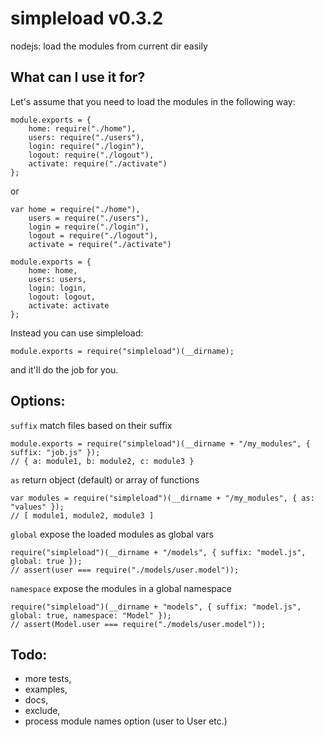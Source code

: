 simpleload v0.3.2
=================

nodejs: load the modules from current dir easily

What can I use it for?
----------------------

Let's assume that you need to load the modules in the following way:
    
    module.exports = {
        home: require("./home"),
        users: require("./users"),
        login: require("./login"),
        logout: require("./logout"),
        activate: require("./activate")
    };

or

    var home = require("./home"),
        users = require("./users"),
        login = require("./login"),
        logout = require("./logout"),
        activate = require("./activate")

    module.exports = {
        home: home,
        users: users,
        login: login,
        logout: logout,
        activate: activate
    };

Instead you can use simpleload:

    module.exports = require("simpleload")(__dirname);

and it'll do the job for you.


Options:
--------

`suffix`
match files based on their suffix

    module.exports = require("simpleload")(__dirname + "/my_modules", { suffix: "job.js" });  
    // { a: module1, b: module2, c: module3 }
    
`as`
return object (default) or array of functions

    var modules = require("simpleload")(__dirname + "/my_modules", { as: "values" });
    // [ module1, module2, module3 ]

`global`
expose the loaded modules as global vars

    require("simpleload")(__dirname + "/models", { suffix: "model.js", global: true });
    // assert(user === require("./models/user.model"));

`namespace`
expose the modules in a global namespace

    require("simpleload")(__dirname + "models", { suffix: "model.js", global: true, namespace: "Model" });
    // assert(Model.user === require("./models/user.model"));

Todo:
-----
* more tests,
* examples,
* docs,
* exclude,
* process module names option (user to User etc.)